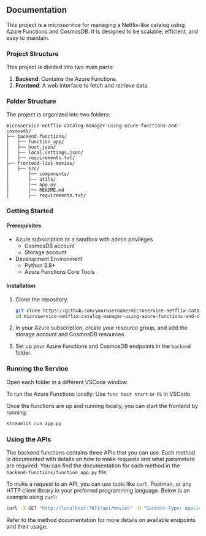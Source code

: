 ## Documentation

This project is a microservice for managing a Netflix-like catalog using Azure Functions and CosmosDB. It is designed to be scalable, efficient, and easy to maintain.

### Project Structure
This project is divided into two main parts:
1. **Backend**: Contains the Azure Functions.
2. **Frontend**: A web interface to fetch and retrieve data.

### Folder Structure
The project is organized into two folders:

```
microservice-netflix-catalog-manager-using-azure-functions-and-cosmosdb/
├── backend-functions/
│   ├── function_app/
│   ├── host.json/
│   ├── local.settings.json/
│   ├── requirements.txt/
├── frontend-list-movies/
│   ├── src/
│       ├── components/
│       ├── utils/
|       |── app.py
|       |── README.md
│       ├── requirements.txt/
```

### Getting Started
#### Prerequisites
- Azure subscription or a sandbox with admin privileges
  - CosmosDB account
  - Storage account
- Development Environment
  - Python 3.8+
  - Azure Functions Core Tools

#### Installation
1. Clone the repository:
   ```sh
   git clone https://github.com/yourusername/microservice-netflix-catalog-manager-using-azure-functions-and-cosmosdb.git
   cd microservice-netflix-catalog-manager-using-azure-functions-and-cosmosdb
   ```

2. In your Azure subscription, create your resource group, and add the storage account and CosmosDB resources.

3. Set up your Azure Functions and CosmosDB endpoints in the `backend` folder.

### Running the Service
Open each folder in a different VSCode window.

To run the Azure Functions locally:
Use `func host start` or `F5` in VSCode.

Once the functions are up and running locally, you can start the frontend by running:
```sh
streamlit run app.py
```

### Using the APIs
The backend functions contains three APIs that you can use. Each method is documented with details on how to make requests and what parameters are required. You can find the documentation for each method in the `backend-functions/function_app.py` file.

To make a request to an API, you can use tools like `curl`, Postman, or any HTTP client library in your preferred programming language. Below is an example using `curl`:

```sh
curl -X GET "http://localhost:7071/api/movies" -H "Content-Type: application/json"
```

Refer to the method documentation for more details on available endpoints and their usage.
